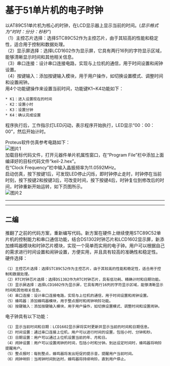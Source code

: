 # 基于51单片机的电子时钟

以AT89C51单片机为核心的时钟，在LCD显示器上显示当前的时间。(_显示格式为“时时：分分：秒秒”_)  
（1）主控芯片选择：选择STC89C52作为主控芯片，由于其较高的性能和稳定性，适合用于控制和数据处理。  
（2）显示屏选择：选择LCD1602作为显示屏，它具有两行16列的字符显示区域，能够清晰显示时间和其他相关信息。  
（3）串口连接：设计串口连接电路，实现与上位机的通信，用于时间设置和闹钟设置。  
（4）按键输入：添加按键输入模块，用于用户操作，如切换设置模式、调整时间和设置闹钟。  
用4个功能键操作来设置当前时间，功能键K1~K4功能如下：

    * K1：进入设置现在的时间
    - K2：设置小时
    - K3：设置分钟
    * K4：确认完成设置

程序执行后，工作指示灯LED闪动，表示程序开始执行，LED显示“00：00：00”，然后开始计时。

Proteus软件仿真参考电路如下：  
![图片1](https://github.com/user-attachments/assets/d99a2056-b6f4-46e8-ad0e-98b88e0e8175)  
加载目标代码文件，打开元器件单片机属性窗口，在“Program File”栏中添加上面编译好的目标代码文件“keil-2.hex”。  
在“Clock Frequency”栏中输入晶振频率为11.0592MHz。  
启动仿真，按下按键1后，可发现LED停止闪烁，即时钟停止走时，时钟停在当前时刻，按下按键2和按键3后，可改变时间，按下按键4后，时钟复位到修改后的时间，时钟重新开始运转，如下页图所示。  
![图片2](https://github.com/user-attachments/assets/df0eed61-bff5-4f3e-b692-f5c90b1a0739)

---
---
二编
---
推翻了之前的代码方案，重新编写代码。新方案在硬件上继续使用STC89C52单片机的控制能力和串口通信功能，结合DS1302时钟芯片和LCD1602显示屏，新添加蜂鸣器模块和时钟芯片模块，实现一个简单而实用的电子钟。用户可以根据自己的需求进行时间设置和闹钟设置，方便实用，并且具有较高的准确性和稳定性。 
硬件选择：

    （1）主控芯片选择：选择STC89C52作为主控芯片，由于其较高的性能和稳定性，适合用于控制和数据处理。  
    （2）RTC时钟芯片选择：选择DS1302作为RTC时钟芯片，具有低功耗、精确计时和日期功能。  
    （3）显示屏选择：选择LCD1602作为显示屏，它具有两行16列的字符显示区域，能够清晰显示时间和其他相关信息。  
    （4）串口连接：设计串口连接电路，实现与上位机的通信，用于时间设置和闹钟设置。  
    （5）蜂鸣器：添加蜂鸣器模块，用于整点报时和闹钟响铃功能。  
    （6）按键输入：添加按键输入模块，用于用户操作，如切换设置模式、调整时间和设置闹钟。  
    
电子钟具有以下功能：  

    （1）显示当前时间和日期：LCD1602显示屏将实时更新并显示当前的时间和日期信息。  
    （2）时间设置：通过串口连接上位机，用户可以进行时间的设置，包括小时、分钟和秒。  
    （3）日期设置：用户可以通过上位机设置当前的年、月和日。  
    （4）闹钟设置：用户可以设置闹钟的时间，包括小时和分钟。到达设定时间时，蜂鸣器将响铃提醒用户。  
    （5）整点报时：每到整点，蜂鸣器将发出短促的提示音，提醒用户当前时间。  
    （6）闹钟响铃：当闹钟时间到达时，蜂鸣器将持续响铃，直到用户停止。  
